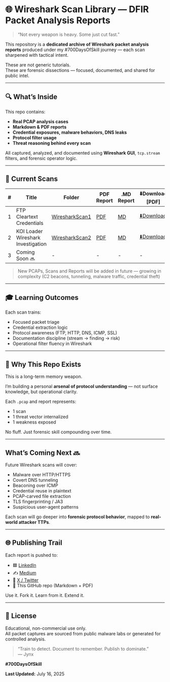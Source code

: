 # 🌐 Wireshark Scan Library — DFIR Packet Analysis Reports

> “Not every weapon is heavy. Some just cut fast.”

This repository is a **dedicated archive of Wireshark packet analysis reports** produced under my #700DaysOfSkill journey — each scan sharpened with tactical intent.

These are not generic tutorials.  
These are forensic dissections — focused, documented, and shared for public intel.

---

## 🔍 What’s Inside

This repo contains:

-  **Real PCAP analysis cases**
-  **Markdown & PDF reports**
-  **Credential exposures, malware behaviors, DNS leaks**
-  **Protocol filter usage**
-  **Threat reasoning behind every scan**

All captured, analyzed, and documented using **Wireshark GUI**, `tcp.stream` filters, and forensic operator logic.

---

## 📑 Current Scans

| # | Title | Folder | PDF Report | .MD Report | ⬇️Download [PDF] |
|---|-------|--------|------------|-------| ------- |
| 1 | FTP Cleartext Credentials | [WiresharkScan1](./WiresharkScan1) | [PDF](./WiresharkScan1/WiresharkScan1.pdf) | [MD](./WiresharkScan1/WiresharkScan1.md) | [⬇️Download](https://github.com/jynxora/Wireshark-Scan-Documented-Reports-Series/raw/main/WiresharkScan1/WiresharkScan1.pdf) |
| 2 | KOI Loader Wireshark Investigation | [WiresharkScan2](./WiresharkScan2) | [PDF](./WiresharkScan2/WiresharkScan2.pdf) | [MD](./WiresharkScan2/WiresharkScan2.md) | [⬇️Download](https://github.com/jynxora/Wireshark-Scan-Documented-Reports-Series/raw/main/WiresharkScan2/WiresharkScan2.pdf) |
| 3 | Coming Soon 🔜 | - | - | - | - |

> New PCAPs, Scans and Reports will be added in future — growing in complexity (C2 beacons, tunneling, malware traffic, credential theft)

---

## 🎓 Learning Outcomes

Each scan trains:

- Focused packet triage
- Credential extraction logic
- Protocol awareness (FTP, HTTP, DNS, ICMP, SSL)
- Documentation discipline (stream → finding → risk)
- Operational filter fluency in Wireshark

---

## 🧱 Why This Repo Exists

This is a long-term memory weapon.

I’m building a personal **arsenal of protocol understanding** — not surface knowledge, but operational clarity.

Each `.pcap` and report represents:

- 1 scan
- 1 threat vector internalized
- 1 weakness exposed

No fluff. Just forensic skill compounding over time.

---

## What’s Coming Next 🔜

Future Wireshark scans will cover:

- Malware over HTTP/HTTPS
- Covert DNS tunneling
- Beaconing over ICMP
- Credential reuse in plaintext
- PCAP-carved file extraction
- TLS fingerprinting / JA3
- Suspicious user-agent patterns

Each scan will go deeper into **forensic protocol behavior**, mapped to **real-world attacker TTPs**.

---

## 🌐 Publishing Trail

Each report is pushed to:
- 🟦 [LinkedIn](https://www.linkedin.com/in/jynxora/)
- ✍️ [Medium](https://medium.com/@jynxora)
- 🖤 [X / Twitter](https://x.com/JynxZero)
- 📁 This GitHub repo (Markdown + PDF)

Use it. Fork it. Learn from it. Extend it.

---

## 📜 License

Educational, non-commercial use only.  
All packet captures are sourced from public malware labs or generated for controlled analysis.

> “Train to detect. Document to remember. Publish to dominate.”  
> — Jynx

**#700DaysOfSkill**

**Last Updated:** July 16, 2025
